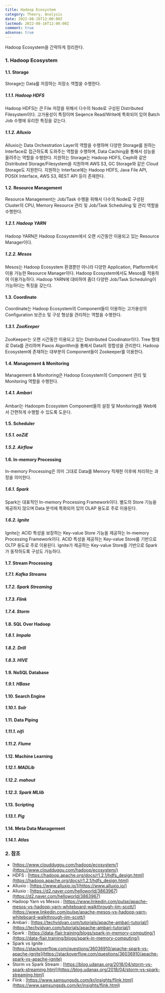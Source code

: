 ```yaml
---
title: Hadoop Ecosystem
category: Theory, Analysis
date: 2022-08-16T12:00:00Z
lastmod: 2022-08-16T12:00:00Z
comment: true
adsense: true
---
```


Hadoop Ecosystem을 간략하게 정리한다.

### 1. Hadoop Ecosystem

#### 1.1. Storage

Storage는 Data를 저장하는 저장소 역할을 수행한다.

##### 1.1.1. Hadoop HDFS

Hadoop HDFS는 큰 File 저장을 위해서 다수의 Node로 구성된 Distributed Filesystem이다. 고가용성이 특징이며 Seqence Read/Write에 특화되어 있어 Batch Job 수행에 유리한 특징을 갖는다.

##### 1.1.2. Alluxio

Alluxio는 Data Orchestration Layer의 역할을 수행하며 다양한 Storage를 원하는 Interface로 접근하도록 도와주는 역할을 수행하며, Data Caching을 통해서 성능을 올려주는 역할을 수행한다. 지원하는 Storage는 Hadoop HDFS, Ceph와 같은 Distributed Storage/Filesystem을 지원하며 AWS S3, GC Storage와 같은 Cloud Storage도 지원한다. 지원하는 Interface에는 Hadoop HDFS, Java File API, POSIX Interface, AWS S3, REST API 등이 존재한다.

#### 1.2. Resource Management

Resource Management는 Job/Task 수행을 위해서 다수의 Node로 구성된 Cluster의 CPU, Memory Resource 관리 및 Job/Task Scheduling 및 관리 역할을 수행한다.

##### 1.2.1. Hadoop YARN

Hadoop YARN은 Hadoop Ecosystem에서 오랜 시간동안 이용되고 있는 Resource Manager이다.

##### 1.2.2. Mesos

Mesos는 Hadoop Ecosystem 환경뿐만 아니라 다양한 Application, Platform에서 이용 가능한 Resource Manager이다. Hadoop Ecosystem에서도 Mesos를 적용하여 이용가능하다. Hadoop YARN에 대비하여 좀더 다양한 Job/Task Scheduling이 가능하다는 특징을 갖는다.

#### 1.3. Coordinate

Coordinate는 Hadoop Ecosystem의 Component들이 이용하는 고가용성의 Configuration 보관소 및 구성 형상을 관리하는 역할을 수행한다.

##### 1.3.1. ZooKeeper

ZooKeeper는 오랜 시간동안 이용되고 있는 Distributed Coodinator이다. Tree 형태로 Data를 관리하며 Paxos Algorithm을 통해서 Data의 정합성을 관리한다. Hadoop Ecosystem에 존재하는 대부분의 Component들이 Zookeeper를 이용한다.

#### 1.4. Management & Monitoring

Management & Monitoring은 Hadoop Ecosystem의 Component 관리 및 Monitoring 역할을 수행한다.

##### 1.4.1. Ambari

Ambari는 Hadoopm Ecosystem Component들의 설정 및 Monitoring을 Web에서 간편하게 수행할 수 있도록 도운다.

#### 1.5. Scheduler

##### 1.5.1. ooZiE

##### 1.5.2. Airflow

#### 1.6. In-memory Processing

In-memory Processing은 의미 그대로 Data를 Memory 적재한 이후에 처리하는 과정을 의미한다.

##### 1.6.1. Spark

Spark는 대표적인 In-memory Processing Framework이다. 별도의 Store 기능을 제공하지 않으며 Data 분석에 특화되어 있어 OLAP 용도로 주로 이용된다.

##### 1.6.2. Ignite

Ignite는 ACID 특성을 보장하는 Key-value Store 기능을 제공하는 In-memory Processing Framework이다. ACID 특성을 제공하는 Key-value Store를 기반으로 OLTP 용도로 주로 이용된다. Ignite가 제공하는 Key-value Store를 기반으로 Spark가 동작하도록 구성도 가능하다.

#### 1.7. Stream Processing

##### 1.7.1. Kafka Streams

##### 1.7.2. Spark Streaming

##### 1.7.3. Flink

##### 1.7.4. Storm

#### 1.8. SQL Over Hadoop

##### 1.8.1. Impala

##### 1.8.2. Drill

##### 1.8.3. HIVE

#### 1.9. NoSQL Database

##### 1.9.1. HBase

#### 1.10. Search Engine

##### 1.10.1. Solr

#### 1.11. Data Piping

##### 1.11.1. nifi

##### 1.11.2. Flume

#### 1.12. Machine Learning

##### 1.12.1. MADLib

##### 1.12.2. mahout

##### 1.12.3. Spark MLlib

#### 1.13. Scripting

##### 1.13.1. Pig

#### 1.14. Meta Data Management

##### 1.14.1. Atlas

### 2. 참조

* [https://www.cloudduggu.com/hadoop/ecosystem/](https://www.cloudduggu.com/hadoop/ecosystem/)
* HDFS : [https://hadoop.apache.org/docs/r1.2.1/hdfs_design.html](https://hadoop.apache.org/docs/r1.2.1/hdfs_design.html)
* Alluxio : [https://www.alluxio.io/](https://www.alluxio.io/)
* Alluxio : [https://d2.naver.com/helloworld/3863967](https://d2.naver.com/helloworld/3863967)
* Hadoop Yarn vs Mesos : [https://www.linkedin.com/pulse/apache-mesos-vs-hadoop-yarn-whiteboard-walkthrough-jim-scott/](https://www.linkedin.com/pulse/apache-mesos-vs-hadoop-yarn-whiteboard-walkthrough-jim-scott/)
* Ambari : [https://techvidvan.com/tutorials/apache-ambari-tutorial/](https://techvidvan.com/tutorials/apache-ambari-tutorial/)
* Spark : [https://data-flair.training/blogs/spark-in-memory-computing/](https://data-flair.training/blogs/spark-in-memory-computing/)
* Spark vs Ignite : [https://stackoverflow.com/questions/36036910/apache-spark-vs-apache-ignite](https://stackoverflow.com/questions/36036910/apache-spark-vs-apache-ignite)
* Storm vs Spark Stream : [https://blog.udanax.org/2018/04/storm-vs-spark-streaming.html](https://blog.udanax.org/2018/04/storm-vs-spark-streaming.html)
* Flink : [https://www.samsungsds.com/kr/insights/flink.html](https://www.samsungsds.com/kr/insights/flink.html)